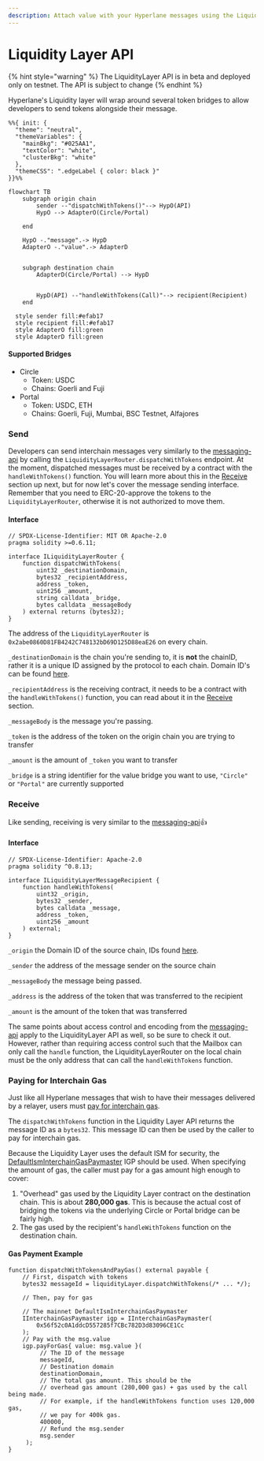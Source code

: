 ```yaml
---
description: Attach value with your Hyperlane messages using the Liquidity Layer API.
---
```


# Liquidity Layer API

{% hint style="warning" %}
The LiquidityLayer API is in beta and deployed only on testnet. The API is subject to change
{% endhint %}

Hyperlane's Liquidity layer will wrap around several token bridges to allow developers to send tokens alongside their message.

```mermaid
%%{ init: {
  "theme": "neutral",
  "themeVariables": {
    "mainBkg": "#025AA1",
    "textColor": "white",
    "clusterBkg": "white"
  },
  "themeCSS": ".edgeLabel { color: black }"
}}%%

flowchart TB
	subgraph origin chain
		sender --"dispatchWithTokens()"--> HypO(API)
        HypO --> AdapterO(Circle/Portal)
        
	end

	HypO -."message".-> HypD
	AdapterO -."value".-> AdapterD
    

	subgraph destination chain
        AdapterD(Circle/Portal) --> HypD
    

		HypD(API) --"handleWithTokens(Call)"--> recipient(Recipient)
	end

  style sender fill:#efab17
  style recipient fill:#efab17
  style AdapterO fill:green
  style AdapterD fill:green
```

#### Supported Bridges

* Circle
  * Token: USDC
  * Chains: Goerli and Fuji
* Portal
  * Token: USDC, ETH
  * Chains: Goerli, Fuji, Mumbai, BSC Testnet, Alfajores

### Send

Developers can send interchain messages very similarly to the [messaging-api](messaging-api/ "mention") by calling the `LiquidityLayerRouter.dispatchWithTokens` endpoint. At the moment, dispatched messages must be received by a contract with the `handleWithTokens()` function. You will learn more about this in the [Receive](messaging-api/receive.md) section up next, but for now let's cover the message sending interface. Remember that you need to ERC-20-approve the tokens to the `LiquidityLayerRouter`, otherwise it is not authorized to move them.

#### Interface

```solidity
// SPDX-License-Identifier: MIT OR Apache-2.0
pragma solidity >=0.6.11;

interface ILiquidityLayerRouter {
    function dispatchWithTokens(
        uint32 _destinationDomain,
        bytes32 _recipientAddress,
        address _token,
        uint256 _amount,
        string calldata _bridge,
        bytes calldata _messageBody
    ) external returns (bytes32);
}

```

The address of the `LiquidityLayerRouter` is `0x2abe0860D81FB4242C748132bD69D125D88eaE26` on every chain.

`_destinationDomain` is the chain you're sending to, it is **not** the chainID, rather it is a unique ID assigned by the protocol to each chain. Domain ID's can be found [here](../resources/domains.md).

`_recipientAddress` is the receiving contract, it needs to be a contract with the `handleWithTokens()` function, you can read about it in the [Receive](token-bridge-api.md#receive) section.

`_messageBody` is the message you're passing.

`_token` is the address of the token on the origin chain you are trying to transfer

`_amount` is the amount of `_token` you want to transfer

`_bridge` is a string identifier for the value bridge you want to use, `"Circle"` or `"Portal"` are currently supported

### Receive

Like sending, receiving is very similar to the [messaging-api](messaging-api/ "mention"):thumbsup:

#### Interface

```solidity
// SPDX-License-Identifier: Apache-2.0
pragma solidity ^0.8.13;

interface ILiquidityLayerMessageRecipient {
    function handleWithTokens(
        uint32 _origin,
        bytes32 _sender,
        bytes calldata _message,
        address _token,
        uint256 _amount
    ) external;
}

```

`_origin` the Domain ID of the source chain, IDs found [here](../resources/domains.md#mainnet).

`_sender` the address of the message sender on the source chain

`_messageBody` the message being passed.

`_address` is the address of the token that was transferred to the recipient

`_amount` is the amount of the token that was transferred

The same points about access control and encoding from the [messaging-api](messaging-api/ "mention") apply to the LiquidityLayer API as well, so be sure to check it out. However, rather than requiring access control such that the Mailbox can only call the `handle` function, the LiquidityLayerRouter on the local chain must be the only address that can call the `handleWithTokens` function.

### Paying for Interchain Gas

Just like all Hyperlane messages that wish to have their messages delivered by a relayer, users must [pay for interchain gas](../build-with-hyperlane/guides/developers/paying-for-interchain-gas/).

The `dispatchWithTokens` function in the Liquidity Layer API returns the message ID as a `bytes32`. This message ID can then be used by the caller to pay for interchain gas.

Because the Liquidity Layer uses the default ISM for security, the [DefaultIsmInterchainGasPaymaster](../resources/addresses.md#defaultisminterchaingaspaymaster-1) IGP should be used. When specifying the amount of gas, the caller must pay for a gas amount high enough to cover:

1. "Overhead" gas used by the Liquidity Layer contract on the destination chain. This is about **280,000 gas**. This is because the actual cost of bridging the tokens via the underlying Circle or Portal bridge can be fairly high.
2. The gas used by the recipient's `handleWithTokens` function on the destination chain.

#### Gas Payment Example

```solidity
function dispatchWithTokensAndPayGas() external payable {
    // First, dispatch with tokens
    bytes32 messageId = liquidityLayer.dispatchWithTokens(/* ... */);

    // Then, pay for gas

    // The mainnet DefaultIsmInterchainGasPaymaster
    IInterchainGasPaymaster igp = IInterchainGasPaymaster(
        0x56f52c0A1ddcD557285f7CBc782D3d83096CE1Cc
    );
    // Pay with the msg.value
    igp.payForGas{ value: msg.value }(
         // The ID of the message
         messageId,
         // Destination domain
         destinationDomain,
         // The total gas amount. This should be the
         // overhead gas amount (280,000 gas) + gas used by the call being made.
         // For example, if the handleWithTokens function uses 120,000 gas,
         // we pay for 400k gas.
         400000,
         // Refund the msg.sender
         msg.sender
     );
}
```
